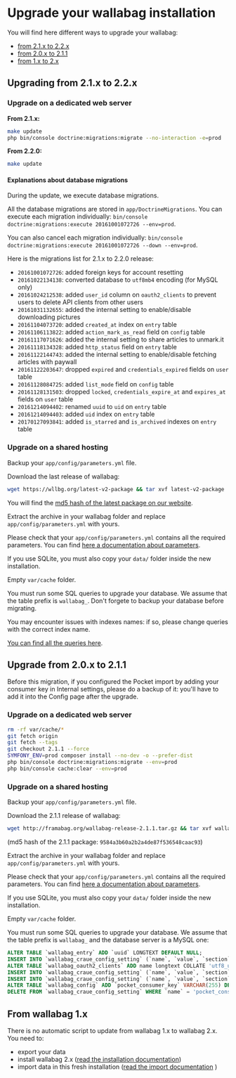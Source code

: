 # Upgrade your wallabag installation

You will find here different ways to upgrade your wallabag:

-   [from 2.1.x to 2.2.x](#upgrading-from-2-1-x-to-2-2-x)
-   [from 2.0.x to 2.1.1](#upgrade-from-2-0-x-to-2-1-1)
-   [from 1.x to 2.x](#from-wallabag-1-x)

## Upgrading from 2.1.x to 2.2.x

### Upgrade on a dedicated web server

**From 2.1.x:**

```bash
make update
php bin/console doctrine:migrations:migrate --no-interaction -e=prod
```

**From 2.2.0:**

```bash
make update
```

#### Explanations about database migrations

During the update, we execute database migrations.

All the database migrations are stored in `app/DoctrineMigrations`. You
can execute each migration individually:
`bin/console doctrine:migrations:execute 20161001072726 --env=prod`.

You can also cancel each migration individually:
`bin/console doctrine:migrations:execute 20161001072726 --down --env=prod`.

Here is the migrations list for 2.1.x to 2.2.0 release:

-   `20161001072726`: added foreign keys for account resetting
-   `20161022134138`: converted database to `utf8mb4` encoding (for
    MySQL only)
-   `20161024212538`: added `user_id` column on `oauth2_clients` to
    prevent users to delete API clients from other users
-   `20161031132655`: added the internal setting to enable/disable
    downloading pictures
-   `20161104073720`: added `created_at` index on `entry` table
-   `20161106113822`: added `action_mark_as_read` field on `config`
    table
-   `20161117071626`: added the internal setting to share articles to
    unmark.it
-   `20161118134328`: added `http_status` field on `entry` table
-   `20161122144743`: added the internal setting to enable/disable
    fetching articles with paywall
-   `20161122203647`: dropped `expired` and `credentials_expired` fields
    on `user` table
-   `20161128084725`: added `list_mode` field on `config` table
-   `20161128131503`: dropped `locked`, `credentials_expire_at` and
    `expires_at` fields on `user` table
-   `20161214094402`: renamed `uuid` to `uid` on `entry` table
-   `20161214094403`: added `uid` index on `entry` table
-   `20170127093841`: added `is_starred` and `is_archived` indexes on
    `entry` table

### Upgrade on a shared hosting

Backup your `app/config/parameters.yml` file.

Download the last release of wallabag:

```bash
wget https://wllbg.org/latest-v2-package && tar xvf latest-v2-package
```

You will find the [md5 hash of the latest package on our
website](https://static.wallabag.org/releases/).

Extract the archive in your wallabag folder and replace
`app/config/parameters.yml` with yours.

Please check that your `app/config/parameters.yml` contains all the
required parameters. You can find [here a documentation about
parameters](./parameters.md).

If you use SQLite, you must also copy your `data/` folder inside the new
installation.

Empty `var/cache` folder.

You must run some SQL queries to upgrade your database. We assume that the table prefix is `wallabag_`. Don't forgete to backup your database before migrating.

You may encounter issues with indexes names: if so, please change queries with the correct index name.

[You can find all the queries here](query-upgrade-21-22.md).

## Upgrade from 2.0.x to 2.1.1

Before this migration, if you configured the Pocket import by adding your consumer key in Internal settings, please do a backup of it: you'll have to add it into the Config page after the upgrade.

### Upgrade on a dedicated web server

```bash
rm -rf var/cache/*
git fetch origin
git fetch --tags
git checkout 2.1.1 --force
SYMFONY_ENV=prod composer install --no-dev -o --prefer-dist
php bin/console doctrine:migrations:migrate --env=prod
php bin/console cache:clear --env=prod
```

### Upgrade on a shared hosting

Backup your `app/config/parameters.yml` file.

Download the 2.1.1 release of wallabag:

```bash
wget http://framabag.org/wallabag-release-2.1.1.tar.gz && tar xvf wallabag-release-2.1.1.tar.gz
```

(md5 hash of the 2.1.1 package: `9584a3b60a2b2a4de87f536548caac93`)

Extract the archive in your wallabag folder and replace
`app/config/parameters.yml` with yours.

Please check that your `app/config/parameters.yml` contains all the
required parameters. You can find [here a documentation about
parameters](./parameters.md).

If you use SQLite, you must also copy your `data/` folder inside the new
installation.

Empty `var/cache` folder.

You must run some SQL queries to upgrade your database. We assume that
the table prefix is `wallabag_` and the database server is a MySQL one:

```sql
ALTER TABLE `wallabag_entry` ADD `uuid` LONGTEXT DEFAULT NULL;
INSERT INTO `wallabag_craue_config_setting` (`name`, `value`, `section`) VALUES ('share_public', '1', 'entry');
ALTER TABLE `wallabag_oauth2_clients` ADD name longtext COLLATE 'utf8_unicode_ci' DEFAULT NULL;
INSERT INTO `wallabag_craue_config_setting` (`name`, `value`, `section`) VALUES ('import_with_redis', '0', 'import');
INSERT INTO `wallabag_craue_config_setting` (`name`, `value`, `section`) VALUES ('import_with_rabbitmq', '0', 'import');
ALTER TABLE `wallabag_config` ADD `pocket_consumer_key` VARCHAR(255) DEFAULT NULL;
DELETE FROM `wallabag_craue_config_setting` WHERE `name` = 'pocket_consumer_key';
```

From wallabag 1.x
-----------------

There is no automatic script to update from wallabag 1.x to wallabag
2.x. You need to:

-   export your data
-   install wallabag 2.x ([read the installation documentation](./installation/))
-   import data in this fresh installation ([read the import documentation](../user/import/) )
